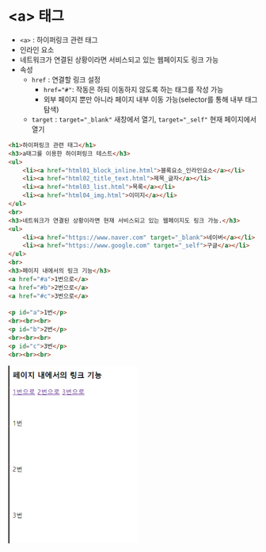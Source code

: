 # \<a> 태그

- `<a>` : 하이퍼링크 관련 태그
- 인라인 요소
- 네트워크가 연결된 상황이라면 서비스되고 있는 웹페이지도 링크 가능
- 속성
  - `href` : 연결할 링크 설정
    - `href="#"`: 작동은 하되 이동하지 않도록 하는 태그를 작성 가능
    - 외부 페이지 뿐만 아니라 페이지 내부 이동 가능(selector를 통해 내부 태그 탐색)
  - `target` : `target="_blank"` 새창에서 열기, `target="_self"` 현재 페이지에서 열기

```html
<h1>하이퍼링크 관련 태그</h1>
<h3>a태그를 이용한 하이퍼링크 테스트</h3>
<ul>
    <li><a href="html01_block_inline.html">블록요소_인라인요소</a></li>
    <li><a href="html02_title_text.html">제목_글자</a></li>
    <li><a href="html03_list.html">목록</a></li>
    <li><a href="html04_img.html">이미지</a></li>
</ul>
<br>
<h3>네트워크가 연결된 상황이라면 현재 서비스되고 있는 웹페이지도 링크 가능.</h3>
<ul>
    <li><a href="https://www.naver.com" target="_blank">네이버</a></li>
    <li><a href="https://www.google.com" target="_self">구글</a></li>
</ul>
<br>
<h3>페이지 내에서의 링크 기능</h3>
<a href="#a">1번으로</a>
<a href="#b">2번으로</a>
<a href="#c">3번으로</a>

<p id="a">1번</p>
<br><br><br>
<p id="b">2번</p>
<br><br><br>
<p id="c">3번</p>
<br><br><br>

```

<img src=".\image\HTML06_01a.gif" alt="HTML06_01a" style="zoom:80%;" />